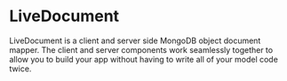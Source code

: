 LiveDocument
============

  LiveDocument is a client and server side MongoDB object document mapper.  The
client and server components work seamlessly together to allow you to build
your app without having to write all of your model code twice.

  


